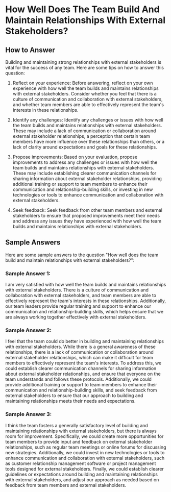 How Well Does The Team Build And Maintain Relationships With External Stakeholders?
==========================================================================================================

How to Answer
-------------

Building and maintaining strong relationships with external stakeholders is vital for the success of any team. Here are some tips on how to answer this question:

1. Reflect on your experience: Before answering, reflect on your own experience with how well the team builds and maintains relationships with external stakeholders. Consider whether you feel that there is a culture of communication and collaboration with external stakeholders, and whether team members are able to effectively represent the team's interests in these relationships.

2. Identify any challenges: Identify any challenges or issues with how well the team builds and maintains relationships with external stakeholders. These may include a lack of communication or collaboration around external stakeholder relationships, a perception that certain team members have more influence over these relationships than others, or a lack of clarity around expectations and goals for these relationships.

3. Propose improvements: Based on your evaluation, propose improvements to address any challenges or issues with how well the team builds and maintains relationships with external stakeholders. These may include establishing clearer communication channels for sharing information about external stakeholder relationships, providing additional training or support to team members to enhance their communication and relationship-building skills, or investing in new technologies or tools to enhance communication and collaboration with external stakeholders.

4. Seek feedback: Seek feedback from other team members and external stakeholders to ensure that proposed improvements meet their needs and address any issues they have experienced with how well the team builds and maintains relationships with external stakeholders.

Sample Answers
--------------

Here are some sample answers to the question "How well does the team build and maintain relationships with external stakeholders?":

### Sample Answer 1:

I am very satisfied with how well the team builds and maintains relationships with external stakeholders. There is a culture of communication and collaboration with external stakeholders, and team members are able to effectively represent the team's interests in these relationships. Additionally, our team leaders provide regular training and support to enhance our communication and relationship-building skills, which helps ensure that we are always working together effectively with external stakeholders.

### Sample Answer 2:

I feel that the team could do better in building and maintaining relationships with external stakeholders. While there is a general awareness of these relationships, there is a lack of communication or collaboration around external stakeholder relationships, which can make it difficult for team members to effectively represent the team's interests. To address this, we could establish clearer communication channels for sharing information about external stakeholder relationships, and ensure that everyone on the team understands and follows these protocols. Additionally, we could provide additional training or support to team members to enhance their communication and relationship-building skills, and seek feedback from external stakeholders to ensure that our approach to building and maintaining relationships meets their needs and expectations.

### Sample Answer 3:

I think the team fosters a generally satisfactory level of building and maintaining relationships with external stakeholders, but there is always room for improvement. Specifically, we could create more opportunities for team members to provide input and feedback on external stakeholder relationships, such as regular team meetings or online forums for discussing new strategies. Additionally, we could invest in new technologies or tools to enhance communication and collaboration with external stakeholders, such as customer relationship management software or project management tools designed for external stakeholders. Finally, we could establish clearer guidelines or expectations around building and maintaining relationships with external stakeholders, and adjust our approach as needed based on feedback from team members and external stakeholders.
